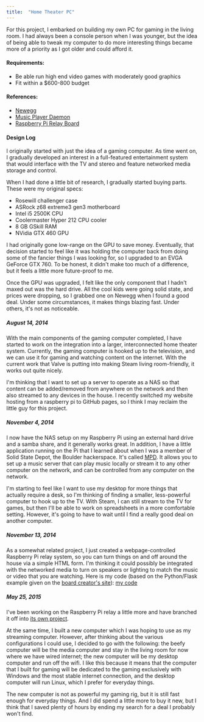 ```yaml
---
title:  "Home Theater PC"
---
```


For this project, I embarked on building my own PC for gaming in the living room. I had always been a console person when I was younger, but the idea of being able to tweak my computer to do more interesting things became more of a priority as I got older and could afford it.

#### Requirements:

* Be able run high end video games with moderately good graphics
* Fit within a $600-800 budget

#### References:

* [Newegg](http://www.newegg.com/)
* [Music Player Daemon](http://www.musicpd.org)
* [Raspberry Pi Relay Board](http://www.robogaia.com/4-relays-raspberry-pi-plateshield.html)

#### Design Log
I originally started with just the idea of a gaming computer. As time went on, I gradually developed an interest in a full-featured entertainment system that would interface with the TV and stereo and feature networked media storage and control.

When I had done a little bit of research, I gradually started buying parts. These were my original specs:

* Rosewill challenger case
* ASRock z68 extreme3 gen3 motherboard
* Intel i5 2500K CPU
* Coolermaster Hyper 212 CPU cooler
* 8 GB GSkill RAM
* NVidia GTX 460 GPU

I had originally gone low-range on the GPU to save money. Eventually, that decision started to feel like it was holding the computer back from doing some of the fancier things I was looking for, so I upgraded to an EVGA GeForce GTX 760. To be honest, it didn\'t make too much of a difference, but it feels a little more future-proof to me.

Once the GPU was upgraded, I felt like the only component that I hadn\'t maxed out was the hard drive. All the cool kids were going solid state, and prices were dropping, so I grabbed one on Newegg when I found a good deal. Under some circumstances, it makes things blazing fast. Under others, it\'s not as noticeable.

##### August 14, 2014
With the main components of the gaming computer completed, I have started to work on the integration into a larger, interconnected home theater system. Currently, the gaming computer is hooked up to the television, and we can use it for gaming and watching content on the internet. With the current work that Valve is putting into making Steam living room-friendly, it works out quite nicely.

I\'m thinking that I want to set up a server to operate as a NAS so that content can be added/removed from anywhere on the network and then also streamed to any devices in the house. I recently switched my website hosting from a raspberry pi to GitHub pages, so I think I may reclaim the little guy for this project.

##### November 4, 2014
I now have the NAS setup on my Raspberry Pi using an external hard drive and a samba share, and it generally works great. In addition, I have a little application running on the Pi that I learned about when I was a member of Solid State Depot, the Boulder hackerspace. It\'s called  [MPD](http://www.musicpd.org/). It allows you to set up a music server that can play music locally or stream it to any other computer on the network, and can be controlled from any computer on the network.

I\'m starting to feel like I want to use my desktop for more things that actually require a desk, so I'm thinking of finding a smaller, less-powerful computer to hook up to the TV. With Steam, I can still stream to the TV for games, but then I\'ll be able to work on spreadsheets in a more comfortable setting. However, it's going to have to wait until I find a really good deal on another computer.

##### November 13, 2014

As a somewhat related project, I just created a webpage-controlled Raspberry Pi relay system, so you can turn things on and off around the house via a simple HTML form. I\'m thinking it could possibly be integrated with the networked media to turn on speakers or lighting to match the music or video that you are watching. Here is my code (based on the Python/Flask example given on the [board creator\'s site](http://www.robogaia.com/4-relays-raspberry-pi-plateshield.html)): [my code](/resources/FlaskSite.tar.gz)

##### May 25, 2015

I\'ve been working on the Raspberry Pi relay a little more and have branched it off into [its own project](UniversalRemote.html).

At the same time, I built a new computer which I was hoping to use as my streaming computer. However, after thinking about the various configurations I could use, I decided to go with the following: the beefy computer will be the media computer and stay in the living room for now where we have wired internet; the new computer will be my desktop computer and run off the wifi. I like this because it means that the computer that I built for gaming will be dedicated to the gaming exclusively with Windows and the most stable internet connection, and the desktop computer will run Linux, which I prefer for everyday things.

The new computer is not as powerful my gaming rig, but it is still fast enough for everyday things. And I did spend a little more to buy it new, but I think that I saved plenty of hours by ending my search for a deal I probably won\'t find.

